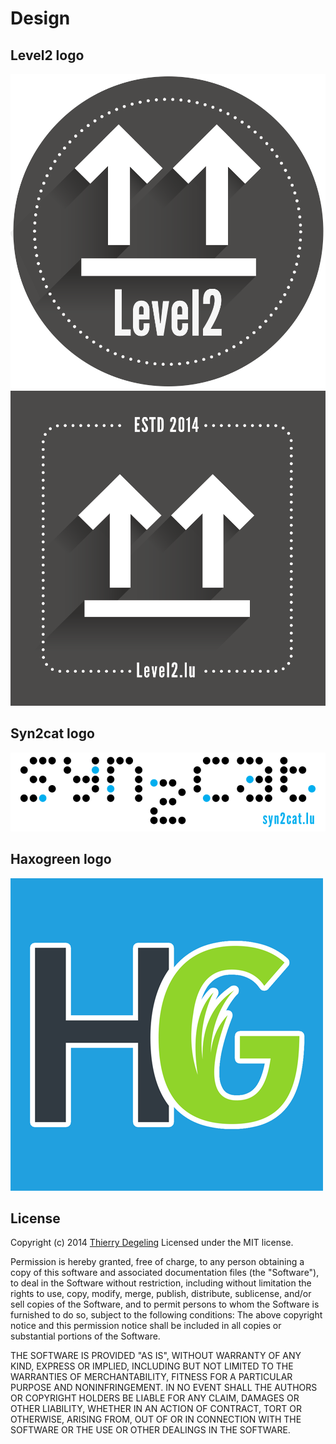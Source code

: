 Design
================

## Level2 logo
![](lvl2/pixel/level2_round_grey.png)
![](lvl2/pixel/level2_square_grey.png)

## Syn2cat logo
![](syn2cat/Syn2catLOGO_official.svg)

## Haxogreen logo
![](haxogreen/logo%2Bsymbol/square500.png)

## License
Copyright (c) 2014 [Thierry Degeling](https://twitter.com/Kaweechelchen)
Licensed under the MIT license.

Permission is hereby granted, free of charge, to any person obtaining a copy of this software and associated documentation files (the "Software"), to deal in the Software without restriction, including without limitation the rights to use, copy, modify, merge, publish, distribute, sublicense, and/or sell copies of the Software, and to permit persons to whom the Software is furnished to do so, subject to the following conditions:
The above copyright notice and this permission notice shall be included in all copies or substantial portions of the Software.

THE SOFTWARE IS PROVIDED "AS IS", WITHOUT WARRANTY OF ANY KIND, EXPRESS OR IMPLIED, INCLUDING BUT NOT LIMITED TO THE WARRANTIES OF MERCHANTABILITY, FITNESS FOR A PARTICULAR PURPOSE AND NONINFRINGEMENT. IN NO EVENT SHALL THE AUTHORS OR COPYRIGHT HOLDERS BE LIABLE FOR ANY CLAIM, DAMAGES OR OTHER LIABILITY, WHETHER IN AN ACTION OF CONTRACT, TORT OR OTHERWISE, ARISING FROM, OUT OF OR IN CONNECTION WITH THE SOFTWARE OR THE USE OR OTHER DEALINGS IN THE SOFTWARE.
